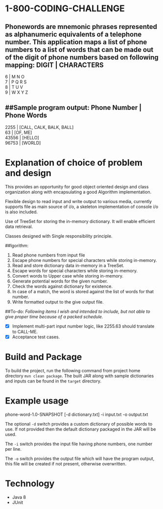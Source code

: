# 1-800-CODING-CHALLENGE
Phonewords are mnemonic phrases represented as alphanumeric equivalents of a telephone number.
This application maps a list of phone numbers to a list of words that can be made out of the digit of phone numbers based on following mapping:
DIGIT | CHARACTERS            
------------------                                                                                                                                                                    
6     | M N O                                                                                                                                                                                
7     | P Q R S                                                                                                                                                                                
8     | T U V                                                                                                                                                                                
9     | W X Y Z                                                                                                                                                                                

##Sample program output:
Phone Number  | Phone Words 
---------------------------
2255            | [CALL, CALK, BALK, BALL]                                                                                                                                                                                
63              | [OF, ME]                                                                                                                                                                                                
43556           | [HELLO]                                                                                                                                                                                                 
96753           | [WORLD]                                                                                                                                                                                                       


# Explanation of choice of problem and design
This provides an opportunity for good object oriented design and class organization along with encapsulating a good Algorithm implementation.

Flexible design to read input and write output to various media, currently supports file as main source of i/o, a skeleton implementation of console i/o is also included.

Use of TreeSet for storing the in-memory dictionary. It will enable efficient data retrieval.

Classes designed with Single responsibility principle.

##lgorithm:
1. Read phone numbers from input file
2. Escape phone numbers for special characters while storing in-memory.
3. Read and store dictionary data in-memory in a TreeSet.
4. Escape words for special characters while storing in-memory.
5. Convert words to Upper case while storing in-memory.
6. Generate potential words for the given number.
7. Check the words against dictionary for existence.
8. In case of a match, the word is stored against the list of words for that number.
8. Write formatted output to the give output file.

##To-do:
*Following items I wish and intended to include, but not able to give proper time because of a packed schedule.*

- [x] Implement multi-part input number logic, like 2255.63 should translate to CALL-ME.
- [x] Acceptance test cases.

# Build and Package
To build the project, run the following command from project home directory
`mvn clean package`.
The built JAR along with sample dictionaries and inputs can be found in the `target` directory.

# Example usage
phone-word-1.0-SNAPSHOT [-d dictionary.txt] -i input.txt -o output.txt

The optional `-d` switch provides a custom dictionary of possible words to use.
If not provided then the default dictionary packaged in the JAR will be used.

The `-i` switch provides the input file having phone numbers, one number per line.

The `-o` switch provides the output file which will have the program output, this file will be created if not present, otherwise overwritten.

# Technology
- Java 8
- JUnit
